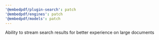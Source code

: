 ```yaml
---
'@embedpdf/plugin-search': patch
'@embedpdf/engines': patch
'@embedpdf/models': patch
---
```


Ability to stream search results for better experience on large documents
